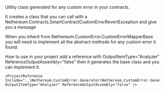 Utility class generated for any custom error in your contracts.

It creates a class that you can call with a Nethereum.Contracts.SmartContractCustomErrorRevertException and give you a message

When you inherit from Nethereum.CustomError.CustomErrorMapperBase you will need to implement all the abstract methods for any custom error it found.


How to use in your project add a reference with  OutputItemType="Analyzer" ReferenceOutputAssembly="false"  then it generates the base class and you can implement it.
```
<ProjectReference Include="..\Nethereum.CustomError.Generator\Nethereum.CustomError.Generator.csproj"  OutputItemType="Analyzer" ReferenceOutputAssembly="false" />
```
